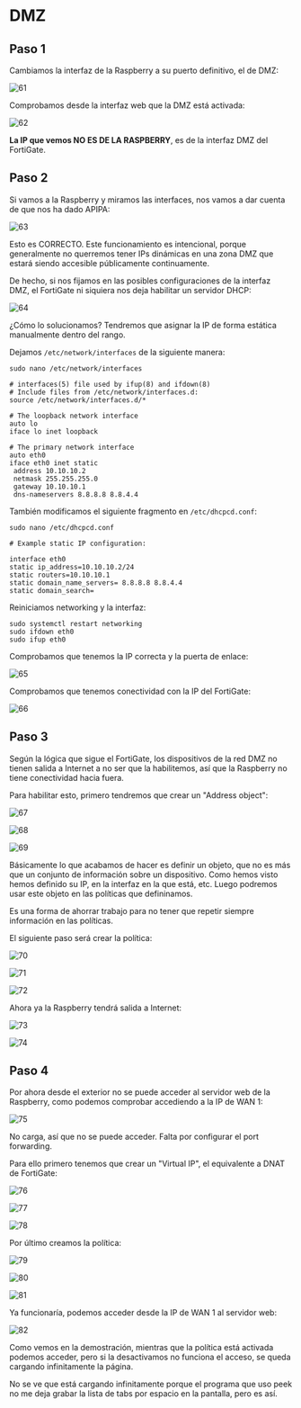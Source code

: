 # DMZ

## Paso 1

Cambiamos la interfaz de la Raspberry a su puerto definitivo, el de DMZ:

![61](../images/demo/61.jpeg)

Comprobamos desde la interfaz web que la DMZ está activada:

![62](../images/demo/62.png)

**La IP que vemos NO ES DE LA RASPBERRY**, es de la interfaz DMZ del FortiGate.

## Paso 2

Si vamos a la Raspberry y miramos las interfaces, nos vamos a dar cuenta de que nos ha dado APIPA:

![63](../images/demo/63.jpeg)

Esto es CORRECTO. Este funcionamiento es intencional, porque generalmente no querremos tener IPs dinámicas en una zona DMZ que estará siendo accesible públicamente continuamente.

De hecho, si nos fijamos en las posibles configuraciones de la interfaz DMZ, el FortiGate ni siquiera nos deja habilitar un servidor DHCP:

![64](../images/demo/64.png)

¿Cómo lo solucionamos? Tendremos que asignar la IP de forma estática manualmente dentro del rango.

Dejamos `/etc/network/interfaces` de la siguiente manera:

```shell
sudo nano /etc/network/interfaces
```

```shell
# interfaces(5) file used by ifup(8) and ifdown(8)
# Include files from /etc/network/interfaces.d:
source /etc/network/interfaces.d/*

# The loopback network interface
auto lo
iface lo inet loopback
 
# The primary network interface
auto eth0
iface eth0 inet static
 address 10.10.10.2
 netmask 255.255.255.0
 gateway 10.10.10.1
 dns-nameservers 8.8.8.8 8.8.4.4
```

También modificamos el siguiente fragmento en `/etc/dhcpcd.conf`:

```shell
sudo nano /etc/dhcpcd.conf
```

```shell
# Example static IP configuration:

interface eth0
static ip_address=10.10.10.2/24
static routers=10.10.10.1
static domain_name_servers= 8.8.8.8 8.8.4.4
static domain_search=
```

Reiniciamos networking y la interfaz:

```shell
sudo systemctl restart networking
sudo ifdown eth0
sudo ifup eth0
```

Comprobamos que tenemos la IP correcta y la puerta de enlace:

![65](../images/demo/65.jpeg)

Comprobamos que tenemos conectividad con la IP del FortiGate:

![66](../images/demo/66.jpeg)

## Paso 3

Según la lógica que sigue el FortiGate, los dispositivos de la red DMZ no tienen salida a Internet a no ser que la habilitemos, así que la Raspberry no tiene conectividad hacia fuera.

Para habilitar esto, primero tendremos que crear un "Address object":

![67](../images/demo/67.png)

![68](../images/demo/68.png)

![69](../images/demo/69.png)

Básicamente lo que acabamos de hacer es definir un objeto, que no es más que un conjunto de información sobre un dispositivo. Como hemos visto hemos definido su IP, en la interfaz en la que está, etc. Luego podremos usar este objeto en las políticas que defininamos.

Es una forma de ahorrar trabajo para no tener que repetir siempre información en las políticas.

El siguiente paso será crear la política:

![70](../images/demo/70.png)

![71](../images/demo/71.png)

![72](../images/demo/72.png)

Ahora ya la Raspberry tendrá salida a Internet:

![73](../images/demo/73.jpeg)

![74](../images/demo/74.jpeg)

## Paso 4

Por ahora desde el exterior no se puede acceder al servidor web de la Raspberry, como podemos comprobar accediendo a la IP de WAN 1:

![75](../images/demo/75.png)

No carga, así que no se puede acceder. Falta por configurar el port forwarding.

Para ello primero tenemos que crear un "Virtual IP", el equivalente a DNAT de FortiGate:

![76](../images/demo/76.png)

![77](../images/demo/77.png)

![78](../images/demo/78.png)

Por último creamos la política:

![79](../images/demo/79.png)

![80](../images/demo/80.png)

![81](../images/demo/81.png)

Ya funcionaría, podemos acceder desde la IP de WAN 1 al servidor web:

![82](../images/demo/82.gif)

Como vemos en la demostración, mientras que la política está activada podemos acceder, pero si la desactivamos no funciona el acceso, se queda cargando infinitamente la página.

No se ve que está cargando infinitamente porque el programa que uso peek no me deja grabar la lista de tabs por espacio en la pantalla, pero es así.
